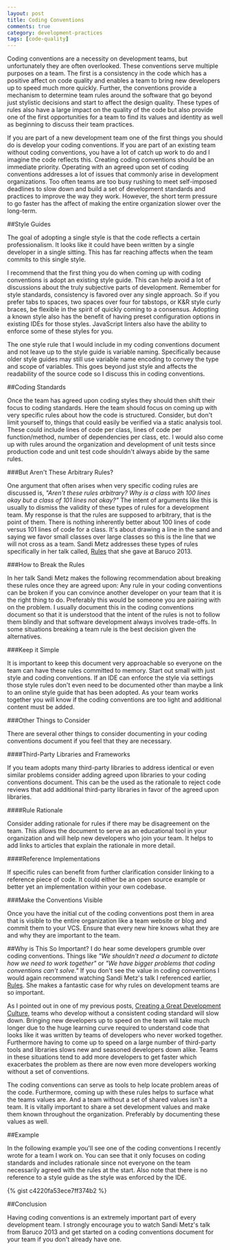 ```yaml
---
layout: post
title: Coding Conventions
comments: true
category: development-practices
tags: [code-quality]
---
```


Coding conventions are a necessity on development teams, but unfortunately they are often overlooked. These conventions serve multiple purposes on a team. The first is a consistency in the code which has a positive affect on code quality and enables a team to bring new developers up to speed much more quickly. Further, the conventions provide a mechanism to determine team rules around the software that go beyond just stylistic decisions and start to affect the design quality. These types of rules also have a large impact on the quality of the code but also provide one of the first opportunities for a team to find its values and identity as well as beginning to discuss their team practices.
 
<!--more-->

If you are part of a new development team one of the first things you should do is develop your coding conventions. If you are part of an existing team without coding conventions, you have a lot of catch up work to do and I imagine the code reflects this. Creating coding conventions should be an immediate priority. Operating with an agreed upon set of coding conventions addresses a lot of issues that commonly arise in development organizations. Too often teams are too busy rushing to meet self-imposed deadlines to slow down and build a set of development standards and practices to improve the way they work. However, the short term pressure to go faster has the affect of making the entire organization slower over the long-term.

<!--more-->

##Style Guides

The goal of adopting a single style is that the code reflects a certain professionalism. It looks like it could have been written by a single developer in a single sitting. This has far reaching affects when the team commits to this single style.

I recommend that the first thing you do when coming up with coding conventions is adopt an existing style guide. This can help avoid a lot of discussions about the truly subjective parts of development. Remember for style standards, consistency is favored over any single approach. So if you prefer tabs to spaces, two spaces over four for tabstops, or K&R style curly braces, be flexible in the spirit of quickly coming to a consensus. Adopting a known style also has the benefit of having preset configuration options in existing IDEs for those styles. JavaScript linters also have the ability to enforce some of these styles for you.

The one style rule that I would include in my coding conventions document and not leave up to the style guide is variable naming. Specifically because older style guides may still use variable name encoding to convey the type and scope of variables. This goes beyond just style and affects the readability of the source code so I discuss this in coding conventions.

##Coding Standards

Once the team has agreed upon coding styles they should then shift their focus to coding standards. Here the team should focus on coming up with very specific rules about how the code is structured. Consider, but don't limit yourself to, things that could easily be verified via a static analysis tool. These could include lines of code per class, lines of code per function/method, number of dependencies per class, etc. I would also come up with rules around the organization and development of unit tests since production code and unit test code shouldn't always abide by the same rules. 

###But Aren't These Arbitrary Rules?

One argument that often arises when very specific coding rules are discussed is, *"Aren't these rules arbitrary? Why is a class with 100 lines okay but a class of 101 lines not okay?"* The intent of arguments like this is usually to dismiss the validity of these types of rules for a development team. My response is that the rules are supposed to arbitrary, that is the point of them. There is nothing inherently better about 100 lines of code versus 101 lines of code for a class. It's about drawing a line in the sand and saying we favor small classes over large classes so this is the line that we will not cross as a team. Sandi Metz addresses these types of rules specifically in her talk called, [Rules](https://www.youtube.com/watch?v=npOGOmkxuio) that she gave at Baruco 2013. 

###How to Break the Rules

In her talk Sandi Metz makes the following recommendation about breaking these rules once they are agreed upon: Any rule in your coding conventions can be broken if you can convince another developer on your team that it is the right thing to do. Preferably this would be someone you are pairing with on the problem. I usually document this in the coding conventions document so that it is understood that the intent of the rules is not to follow them blindly and that software development always involves trade-offs. In some situations breaking a team rule is the best decision given the alternatives. 

###Keep it Simple

It is important to keep this document very approachable so everyone on the team can have these rules committed to memory. Start out small with just style and coding conventions. If an IDE can enforce the style via settings those style rules don't even need to be documented other than maybe a link to an online style guide that has been adopted. As your team works together you will know if the coding conventions are too light and additional content must be added.

###Other Things to Consider

There are several other things to consider documenting in your coding conventions document if you feel that they are necessary.

####Third-Party Libraries and Frameworks

If you team adopts many third-party libraries to address identical or even similar problems consider adding agreed upon libraries to your coding conventions document. This can be the used as the rationale to reject code reviews that add additional third-party libraries in favor of the agreed upon libraries.

####Rule Rationale

Consider adding rationale for rules if there may be disagreement on the team. This allows the document to serve as an educational tool in your organization and will help new developers who join your team. It helps to add links to articles that explain the rationale in more detail.

####Reference Implementations

If specific rules can benefit from further clarification consider linking to a reference piece of code. It could either be an open source example or better yet an implementation within your own codebase.

###Make the Conventions Visible

Once you have the initial cut of the coding conventions post them in area that is visible to the entire organization like a team website or blog and commit them to your VCS. Ensure that every new hire knows what they are and why they are important to the team. 

##Why is This So Important?
I do hear some developers grumble over coding conventions. Things like *"We shouldn't need a document to dictate how we need to work together"* or *"We have bigger problems that coding conventions can't solve."* If you don't see the value in coding conventions I would again recommend watching Sandi Metz's talk I referenced earlier, [Rules](https://www.youtube.com/watch?v=npOGOmkxuio). She makes a fantastic case for why rules on development teams are so important.  

As I pointed out in one of my previous posts, [Creating a Great Development Culture](/2015/03/13/creating-a-great-development-culture-code-quality-and-practices.html), teams who develop without a consistent coding standard will slow down. Bringing new developers up to speed on the team will take much longer due to  the huge learning curve required to understand code that looks like it was written by teams of developers who never worked together. Furthermore having to come up to speed on a large number of third-party tools and libraries slows new and seasoned developers down alike. Teams in these situations tend to add more developers to get faster which exacerbates the problem as there are now even more developers working without a set of conventions.

The coding conventions can serve as tools to help locate problem areas of the code. Furthermore, coming up with these rules helps to surface what the teams values are. And a team without a set of shared values isn't a team. It is vitally important to share a set development values and make them known throughout the organization. Preferably by documenting these values as well.

##Example

In the following example you'll see one of the coding conventions I recently wrote for a team I work on.  You can see that it only focuses on coding standards and includes rationale since not everyone on the team necessarily agreed with the rules at the start. Also note that there is no reference to a style guide as the style was enforced by the IDE.

{% gist c4220fa53ece7ff374b2 %}


##Conclusion

Having coding conventions is an extremely important part of every development team. I strongly encourage you to watch Sandi Metz's talk from Baruco 2013 and get started on a coding conventions document for your team if you don't already have one.
